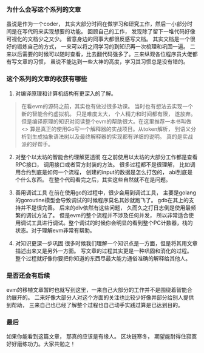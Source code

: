 ### 为什么会写这个系列的文章
虽说是作为一个coder， 其实大部分时间在做学习和研究工作，然后一小部分时间是在写代码来实现想要的功能。 回顾自己的工作， 发现除了留下一堆代码好像可视化的文档少之又少。 留意身边的同事大都很反感写文档。 其实文档是一个很好的锻炼自己的方式， 一来可以将之间学习的到知识再一次梳理和巩固一遍。 二来以后需要的时候可以随时查看，比去翻代码强多了。三来纵观各位程序员大佬都有写文章的习惯， 虽说不能达到一些大神的高度，学习其习惯总是没有错的。

### 这个系列的文章的收获有哪些

1. 对编译原理和计算机结构有更深入的了解。
  > 在看evm的源码之前，其实也有做过很多功课。 当时也有想法去实现一个新的智能合约虚拟机。 只是难度太大， 个人精力和时间都有限， 遂放弃。但是编译原理的知识对阅读整个evm的帮助很大。在这里推荐一本书叫做<<writing an interpreter in Go>> 算是真正的使用Go写一个解释器的实战项目。从token解析， 到语义分析到生成抽象语法树以及最终解释器的实现都有详细的说明。 真的是实战派的好帮手。

2. 对整个以太坊的智能合约理解更透彻
  在之前使用以太坊的大部分工作都是查看RPC接口， 调用接口或者官方封装的方法。 很多过程都不是很理解， 比如调用合约到底是如何一个流程， 创建的input的数据是怎么打包的， abi到底是个什么东西。 在整个代码看完之后，其实这些自然就不在是问题。 

3. 善用调试工具
  在前在使用go的过程中，很少会用到调试工具， 主要是golang的goroutine模型会导致调试的时候程序莫名其妙就跑飞了。 gdb在其上的支持并不是很完善。 后来的dlv依然有这些问题， 久而久之打日志倒是使用最频繁的调试方法了。 但是evm的整个流程并不涉及任何并发， 所以非常适合使用调试工具进行调试。整个调试的时候你会明显的看到整个PC计数器，栈的状态。对于理解evm非常有帮助。

4. 对知识更深一步巩固
  很多时候我们理解一个知识点是一方面，但是将其用文章描述出来又是另外一方面。 写文章的过程其实更是一种巩固和消化的过程。 整个过程就好像你要把你知道的东西尽最大能力通俗准确的解释给其他人。

### 是否还会有后续

  evm的移植文章暂时也就写到这里，一来自己大部分的工作并不是围绕着智能合约展开的。 二来好像大部分人对这个方面的关注也比较少好像并部分给别人提供到帮助， 三来自己也已经了解整个过程也自己动手实践过算是已达到目的。
  
### 最后
  如果你能看到这篇文章， 那真的应该是有缘人。 区块链寒冬， 期望能耐得住寂寞好好磨练功力。大家共勉之！

